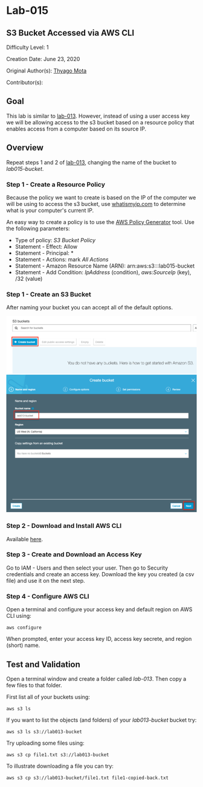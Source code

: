 # Lab-015

## S3 Bucket Accessed via AWS CLI

Difficulty Level: 1

Creation Date: June 23, 2020

Original Author(s): [Thyago Mota](https://github.com/thyagomota)

Contributor(s):

## Goal
This lab is similar to [lab-013](../lab-013). However, instead of using a user access key we will be allowing access to the s3 bucket based on a resource policy that enables access from a computer based on its source IP.  

## Overview

Repeat steps 1 and 2 of [lab-013](../lab-013), changing the name of the bucket to *lab015-bucket*.

### Step 1 - Create a Resource Policy

Because the policy we want to create is based on the IP of the computer we will be using to access the s3 bucket, use [whatismyip.com](https://www.whatismyip.com/) to determine what is your computer's current IP.

An easy way to create a policy is to use the [AWS Policy Generator](https://awspolicygen.s3.amazonaws.com/policygen.html) tool.  Use the following parameters:

* Type of policy: *S3 Bucket Policy*
* Statement - Effect: Allow
* Statement - Principal: *
* Statement - Actions: mark *All Actions*
* Statement - Amazon Resource Name (ARN): arn:aws:s3:::lab015-bucket
* Statement - Add Condition: *IpAddress* (condition), *aws:SourceIp* (key), <your IP>/32 (value)





### Step 1 - Create an S3 Bucket

After naming your bucket you can accept all of the default options.

![lab-013-scrn-01](images/lab-013-scrn-01.png)
![lab-013-scrn-02](images/lab-013-scrn-02.png)

### Step 2 - Download and Install AWS CLI

Available [here](https://docs.aws.amazon.com/cli/latest/userguide/install-cliv2.html).

### Step 3 - Create and Download an Access Key

Go to IAM - Users and then select your user. Then go to Security credentials and create an access key. Download the key you created (a csv file) and use it on the next step.

### Step 4 - Configure AWS CLI

Open a terminal and configure your access key and default region on AWS CLI using:

```
aws configure
```

When prompted, enter your access key ID, access key secrete, and region (short) name.  

## Test and Validation
Open a terminal window and create a folder called *lab-013*. Then copy a few files to that folder.

First list all of your buckets using:

```
aws s3 ls
```

If you want to list the objects (and folders) of your *lab013-bucket* bucket try:

```
aws s3 ls s3://lab013-bucket
```

Try uploading some files using:

```
aws s3 cp file1.txt s3://lab013-bucket
```

To illustrate downloading a file you can try:

```
aws s3 cp s3://lab013-bucket/file1.txt file1-copied-back.txt
```
